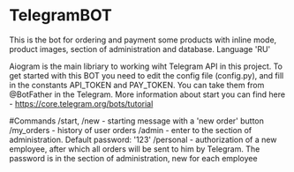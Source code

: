 # TelegramBOT

  This is the bot for ordering and payment some products with inline mode, product images, section of administration and database.
Language 'RU'

  Aiogram is the main libriary to working wiht Telegram API in this project.
To get started with this BOT you need to edit the config file (config.py), and fill in the constants API_TOKEN and PAY_TOKEN.
  You can take them from @BotFather in the Telegram.
More information about start you can find here - https://core.telegram.org/bots/tutorial

#Commands
/start, /new - starting message with a 'new order' button
/my_orders - history of user orders
/admin - enter to the section of administration. Default password: '123'
/personal - authorization of a new employee, after which all orders will be sent to him by Telegram. 
The password is in the section of administration, new for each employee
